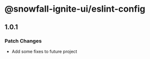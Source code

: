 # @snowfall-ignite-ui/eslint-config

## 1.0.1

### Patch Changes

- Add some fixes to future project

